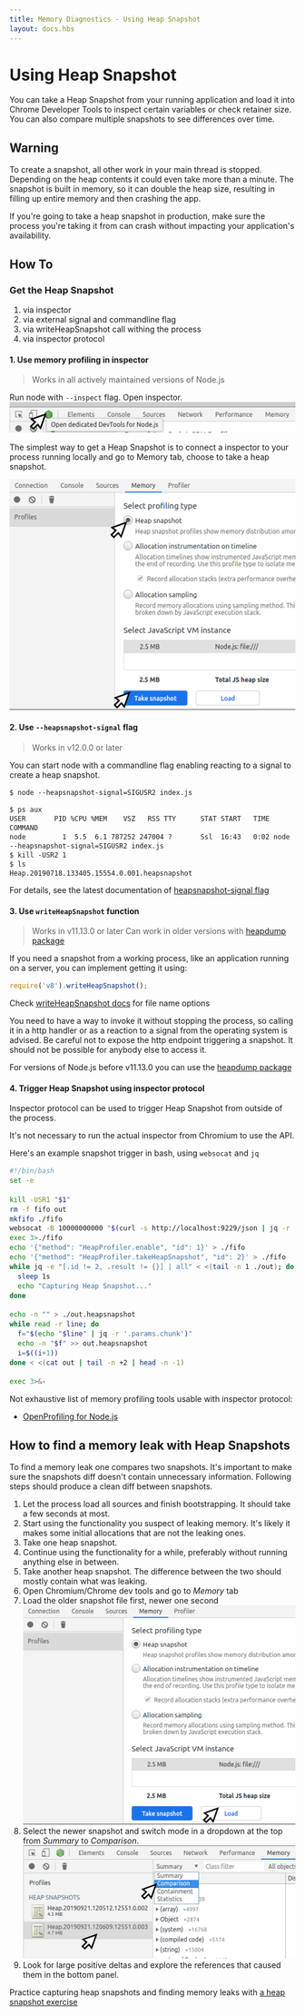 ```yaml
---
title: Memory Diagnostics - Using Heap Snapshot
layout: docs.hbs
---
```


# Using Heap Snapshot

You can take a Heap Snapshot from your running application and load it into
Chrome Developer Tools to inspect certain variables or check retainer size.
You can also compare multiple snapshots to see differences over time.

## Warning

To create a snapshot, all other work in your main thread is stopped.
Depending on the heap contents it could even take more than a minute.
The snapshot is built in memory, so it can double the heap size, resulting
in filling up entire memory and then crashing the app.

If you're going to take a heap snapshot in production, make sure the process
you're taking it from can crash without impacting your application's
availability.

## How To

### Get the Heap Snapshot

1. via inspector
2. via external signal and commandline flag
3. via writeHeapSnapshot call withing the process
4. via inspector protocol

#### 1. Use memory profiling in inspector

> Works in all actively maintained versions of Node.js

Run node with `--inspect` flag. Open inspector.
![open inspector][open inspector image]

The simplest way to get a Heap Snapshot is to connect a inspector to your
process running locally and go to Memory tab, choose to take a heap snapshot.

![take a heap snapshot][take a heap snapshot image]

#### 2. Use `--heapsnapshot-signal` flag

> Works in v12.0.0 or later

You can start node with a commandline flag enabling reacting to a signal to
create a heap snapshot.

```
$ node --heapsnapshot-signal=SIGUSR2 index.js
```

```
$ ps aux
USER       PID %CPU %MEM    VSZ   RSS TTY      STAT START   TIME COMMAND
node         1  5.5  6.1 787252 247004 ?       Ssl  16:43   0:02 node --heapsnapshot-signal=SIGUSR2 index.js
$ kill -USR2 1
$ ls
Heap.20190718.133405.15554.0.001.heapsnapshot
```

For details, see the latest documentation of [heapsnapshot-signal flag][]

#### 3. Use `writeHeapSnapshot` function

> Works in v11.13.0 or later
> Can work in older versions with [heapdump package][]

If you need a snapshot from a working process, like an application running on a
server, you can implement getting it using:

```js
require('v8').writeHeapSnapshot();
```

Check [writeHeapSnapshot docs][] for file name options

You need to have a way to invoke it without stopping the process, so calling it
in a http handler or as a reaction to a signal from the operating system
is advised. Be careful not to expose the http endpoint triggering a snapshot.
It should not be possible for anybody else to access it.

For versions of Node.js before v11.13.0 you can use the [heapdump package][]

#### 4. Trigger Heap Snapshot using inspector protocol

Inspector protocol can be used to trigger Heap Snapshot from outside of the
process.

It's not necessary to run the actual inspector from Chromium to use the API.

Here's an example snapshot trigger in bash, using `websocat` and `jq`

```bash
#!/bin/bash
set -e

kill -USR1 "$1"
rm -f fifo out
mkfifo ./fifo
websocat -B 10000000000 "$(curl -s http://localhost:9229/json | jq -r '.[0].webSocketDebuggerUrl')" < ./fifo > ./out &
exec 3>./fifo
echo '{"method": "HeapProfiler.enable", "id": 1}' > ./fifo
echo '{"method": "HeapProfiler.takeHeapSnapshot", "id": 2}' > ./fifo
while jq -e "[.id != 2, .result != {}] | all" < <(tail -n 1 ./out); do
  sleep 1s
  echo "Capturing Heap Snapshot..."
done

echo -n "" > ./out.heapsnapshot
while read -r line; do
  f="$(echo "$line" | jq -r '.params.chunk')"
  echo -n "$f" >> out.heapsnapshot
  i=$((i+1))
done < <(cat out | tail -n +2 | head -n -1)

exec 3>&-
```

Not exhaustive list of memory profiling tools usable with inspector protocol:

* [OpenProfiling for Node.js][openprofiling]

## How to find a memory leak with Heap Snapshots

To find a memory leak one compares two snapshots. It's important to make sure
the snapshots diff doesn't contain unnecessary information.
Following steps should produce a clean diff between snapshots.

1. Let the process load all sources and finish bootstrapping. It should take a
few seconds at most.
2. Start using the functionality you suspect of leaking memory. It's likely it
makes some initial allocations that are not the leaking ones.
3. Take one heap snapshot.
4. Continue using the functionality for a while, preferably without running
anything else in between.
5. Take another heap snapshot. The difference between the two should mostly
contain what was leaking.
6. Open Chromium/Chrome dev tools and go to *Memory* tab
7. Load the older snapshot file first, newer one second
![Load button in tools][load button image]
8. Select the newer snapshot and switch mode in a dropdown at the top from
*Summary* to *Comparison*. ![Comparison dropdown][comparison image]
9. Look for large positive deltas and explore the references that caused
them in the bottom panel.

Practice capturing heap snapshots and finding memory leaks with
[a heap snapshot exercise][heapsnapshot exercise]

[open inspector image]: /static/images/docs/guides/diagnostics/tools.png
[take a heap snapshot image]: /static/images/docs/guides/diagnostics/snapshot.png
[heapsnapshot-signal flag]: https://nodejs.org/api/cli.html#--heapsnapshot-signalsignal
[heapdump package]: https://www.npmjs.com/package/heapdump
[writeHeapSnapshot docs]: https://nodejs.org/api/v8.html#v8_v8_writeheapsnapshot_filename
[openprofiling]: https://github.com/vmarchaud/openprofiling-node
[load button image]: /static/images/docs/guides/diagnostics/load-snapshot.png
[comparison image]: /static/images/docs/guides/diagnostics/compare.png
[heapsnapshot exercise]: https://github.com/naugtur/node-example-heapdump
